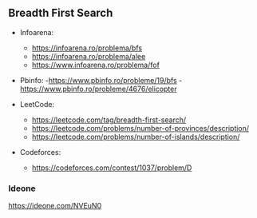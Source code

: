 ## Breadth First Search

- Infoarena:
  - https://infoarena.ro/problema/bfs
  - https://infoarena.ro/problema/alee
  - https://www.infoarena.ro/problema/fof

- Pbinfo:
  -https://www.pbinfo.ro/probleme/19/bfs
  -https://www.pbinfo.ro/probleme/4676/elicopter


- LeetCode:
  - https://leetcode.com/tag/breadth-first-search/
  - https://leetcode.com/problems/number-of-provinces/description/
  - https://leetcode.com/problems/number-of-islands/description/


- Codeforces:
  - https://codeforces.com/contest/1037/problem/D

### Ideone
https://ideone.com/NVEuN0
